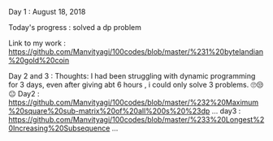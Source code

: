 Day 1 : August 18, 2018

Today's progress : solved a dp problem

Link to my work : https://github.com/Manvityagi/100codes/blob/master/%231%20bytelandian%20gold%20coin


Day 2 and 3 : 
Thoughts: I had been struggling with dynamic programming for 3 days, even after giving abt 6 hours , i could only solve 3 problems. 🙄😒😐
Day2 : https://github.com/Manvityagi/100codes/blob/master/%232%20Maximum%20square%20sub-matrix%20of%20all%200s%20%23dp …
day3 : https://github.com/Manvityagi/100codes/blob/master/%233%20Longest%20Increasing%20Subsequence …


